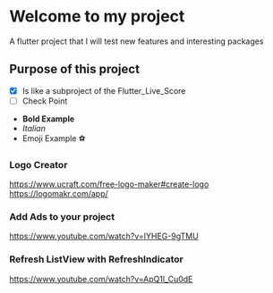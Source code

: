 # Welcome to my project

A flutter project that I will test new features and interesting packages

## Purpose of this project

- [x] Is like a subproject of the Flutter_Live_Score
- [ ] Check Point
- **Bold Example**
- _Italian_
- Emoji Example :soccer:

### Logo Creator

https://www.ucraft.com/free-logo-maker#create-logo  
https://logomakr.com/app/

### Add Ads to your project

https://www.youtube.com/watch?v=IYHEG-9gTMU

### Refresh ListView with RefreshIndicator

https://www.youtube.com/watch?v=ApQ1l_Cu0dE